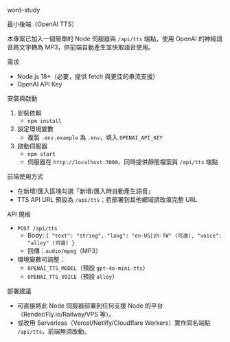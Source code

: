 word-study

最小後端（OpenAI TTS）

本專案已加入一個簡單的 Node 伺服器與 `/api/tts` 端點，使用 OpenAI 的神經語音將文字轉為 MP3，供前端自動產生並快取語音使用。

需求
- Node.js 18+（必要，提供 fetch 與更佳的串流支援）
- OpenAI API Key

安裝與啟動
1) 安裝依賴
   - `npm install`
2) 設定環境變數
   - 複製 `.env.example` 為 `.env`，填入 `OPENAI_API_KEY`
3) 啟動伺服器
   - `npm start`
   - 伺服器在 `http://localhost:3000`，同時提供靜態檔案與 `/api/tts` 端點

前端使用方式
- 在新增/匯入區塊勾選「新增/匯入時自動產生語音」
- TTS API URL 預設為 `/api/tts`；若部署到其他網域請改填完整 URL

API 規格
- `POST /api/tts`
  - Body: `{ "text": "string", "lang": "en-US|zh-TW" (可選), "voice": "alloy" (可選) }`
  - 回傳：`audio/mpeg`（MP3）
- 環境變數可調整：
  - `OPENAI_TTS_MODEL`（預設 `gpt-4o-mini-tts`）
  - `OPENAI_TTS_VOICE`（預設 `alloy`）

部署建議
- 可直接將此 Node 伺服器部署到任何支援 Node 的平台（Render/Fly.io/Railway/VPS 等）。
- 或改用 Serverless（Vercel/Netlify/Cloudflare Workers）實作同名端點 `/api/tts`，前端無須改動。

